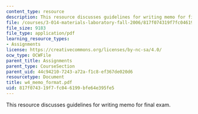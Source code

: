 ```yaml
---
content_type: resource
description: This resource discusses guidelines for writing memo for final exam.
file: /courses/3-014-materials-laboratory-fall-2006/817f074319f7fc046199bfe64e395fe5_w4_memo_format.pdf
file_size: 9183
file_type: application/pdf
learning_resource_types:
- Assignments
license: https://creativecommons.org/licenses/by-nc-sa/4.0/
ocw_type: OCWFile
parent_title: Assignments
parent_type: CourseSection
parent_uid: 44c94210-7243-a72a-f1c8-ef367de020d6
resourcetype: Document
title: w4_memo_format.pdf
uid: 817f0743-19f7-fc04-6199-bfe64e395fe5
---
```

This resource discusses guidelines for writing memo for final exam.